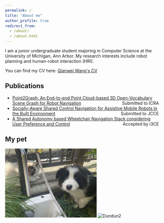 ```yaml
---
permalink: /
title: "About me"
author_profile: true
redirect_from: 
  - /about/
  - /about.html
---
```


I am a junior undergraduate student majoring in Computer Science at the University of Michigan, Ann Arbor. My research interests include robot planning and human-robot interaction (HRI).

You can find my CV here: [Qianwei Wang's CV](../assets/)

## Publications
- [Point2Graph: An End-to-end Point Cloud-based 3D Open-Vocabulary Scene Graph for Robot Navigation](https://www.arxiv.org/abs/2409.10350) <span style="float: right;">Submitted to ICRA</span>
- [Socially-Aware Shared Control Navigation for Assistive Mobile Robots in the Built Environment](https://arxiv.org/abs/2405.17279) <span style="float: right;">Submitted to JCCE</span>
- [A Shared Autonomy based Wheelchair Navigation Stack considering User Preference and Control]() <span style="float: right;">Accepted by i3CE</span>


## My pet
<div style="display: inline-block;">
    <img src="../assets/dog1.png" alt="Dundun" style="width:300px;"/>
</div>
<div style="display: inline-block;">
    <img src="../assets/dog2.png" alt="Dundun2" style="width:300px;"/>
</div>


